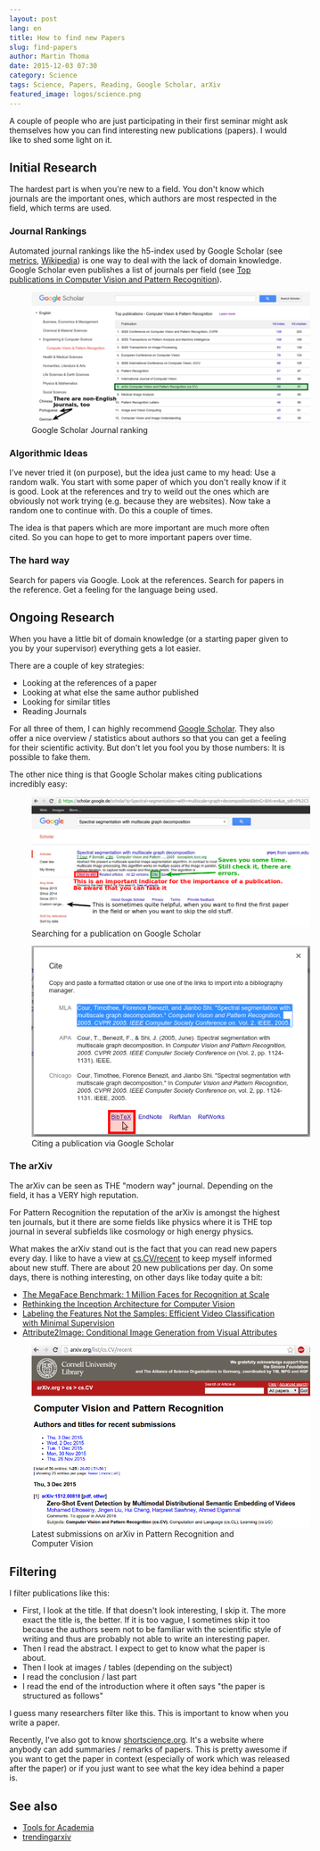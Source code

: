 ```yaml
---
layout: post
lang: en
title: How to find new Papers
slug: find-papers
author: Martin Thoma
date: 2015-12-03 07:30
category: Science
tags: Science, Papers, Reading, Google Scholar, arXiv
featured_image: logos/science.png
---
```

A couple of people who are just participating in their first seminar might ask
themselves how you can find interesting new publications (papers). I would like
to shed some light on it.


## Initial Research
The hardest part is when you're new to a field. You don't know which journals
are the important ones, which authors are most respected in the field, which
terms are used.


### Journal Rankings

Automated journal rankings like the h5-index used by Google Scholar (see
[metrics](https://scholar.google.com/intl/en/scholar/metrics.html),
[Wikipedia](https://en.wikipedia.org/wiki/H-index)) is one way to deal with the
lack of domain knowledge. Google Scholar even publishes a list of journals
per field (see [Top publications in Computer Vision and Pattern Recognition](https://scholar.google.com/citations?view_op=top_venues&hl=en&vq=eng_computervisionpatternrecognition)).

<figure class="aligncenter">
            <a href="../images/2015/12/google-scholar-top-publications.png"><img src="../images/2015/12/google-scholar-top-publications.png" alt="Google Scholar Journal ranking" style="max-width:500px;" class=""/></a>
            <figcaption class="text-center">Google Scholar Journal ranking</figcaption>
        </figure>

### Algorithmic Ideas

I've never tried it (on purpose), but the idea just came to my head: Use a
random walk. You start with some paper of which you don't really know if it is
good. Look at the references and try to weild out the ones which are obviously
not work trying (e.g. because they are websites). Now take a random one to
continue with. Do this a couple of times.

The idea is that papers which are more important are much more often cited. So
you can hope to get to more important papers over time.


### The hard way

Search for papers via Google. Look at the references. Search for papers in the
reference. Get a feeling for the language being used.


## Ongoing Research

When you have a little bit of domain knowledge (or a starting paper given to
you by your supervisor) everything gets a lot easier.

There are a couple of key strategies:

* Looking at the references of a paper
* Looking at what else the same author published
* Looking for similar titles
* Reading Journals

For all three of them, I can highly recommend
[Google Scholar](https://scholar.google.com). They also offer a nice overview
/ statistics about authors so that you can get a feeling for their scientific
activity. But don't let you fool you by those numbers: It is possible to fake
them.

The other nice thing is that Google Scholar makes citing publications
incredibly easy:

<figure class="aligncenter">
            <a href="../images/2015/12/google-scholar-paper.png"><img src="../images/2015/12/google-scholar-paper.png" alt="Searching for a publication on Google Scholar" style="max-width:500px;" class=""/></a>
            <figcaption class="text-center">Searching for a publication on Google Scholar</figcaption>
        </figure>


<figure class="aligncenter">
            <a href="../images/2015/12/citation.png"><img src="../images/2015/12/citation.png" alt="Citing a publication via Google Scholar" style="max-width:500px;" class=""/></a>
            <figcaption class="text-center">Citing a publication via Google Scholar</figcaption>
        </figure>

### The arXiv

The arXiv can be seen as THE "modern way" journal. Depending on the field, it
has a VERY high reputation.

For Pattern Recognition the reputation of the arXiv is amongst the highest ten
journals, but it there are some fields like physics where it is THE top journal
in several subfields like cosmology or high energy physics.

What makes the arXiv stand out is the fact that you can read new papers every
day. I like to have a view at
[cs.CV/recent](http://arxiv.org/list/cs.CV/recent) to keep myself informed
about new stuff. There are about&nbsp;20 new publications per day. On some
days, there is nothing interesting, on other days like today quite a bit:

* [The MegaFace Benchmark: 1 Million Faces for Recognition at Scale](http://arxiv.org/pdf/1512.00596.pdf)
* [Rethinking the Inception Architecture for Computer Vision](http://arxiv.org/pdf/1512.00567.pdf)
* [Labeling the Features Not the Samples:
Efficient Video Classification with Minimal Supervision](http://arxiv.org/pdf/1512.00517.pdf)
* [Attribute2Image: Conditional Image Generation from Visual Attributes](http://arxiv.org/pdf/1512.00570.pdf)

<figure class="aligncenter">
            <a href="../images/2015/12/latest-arxiv-publications.png"><img src="../images/2015/12/latest-arxiv-publications.png" alt="Latest submissions on arXiv in Pattern Recognition and Computer Vision" style="max-width:500px;" class=""/></a>
            <figcaption class="text-center">Latest submissions on arXiv in Pattern Recognition and Computer Vision</figcaption>
        </figure>


## Filtering

I filter publications like this:

* First, I look at the title. If that doesn't look interesting, I skip it. The
  more exact the title is, the better. If it is too vague, I sometimes skip it
  too because the authors seem not to be familiar with the scientific style of
  writing and thus are probably not able to write an interesting paper.
* Then I read the abstract. I expect to get to know what the paper is about.
* Then I look at images / tables (depending on the subject)
* I read the conclusion / last part
* I read the end of the introduction where it often says "the paper is
  structured as follows"

I guess many researchers filter like this. This is important to know when you
write a paper.

Recently, I've also got to know
[shortscience.org](http://www.shortscience.org/). It's a website where anybody
can add summaries / remarks of papers. This is pretty awesome if you want to
get the paper in context (especially of work which was released after the paper)
or if you just want to see what the key idea behind a paper is.


## See also

* [Tools for Academia](https://martin-thoma.com/tools-for-academia/)
* [trendingarxiv](https://trendingarxiv.smerity.com/)
